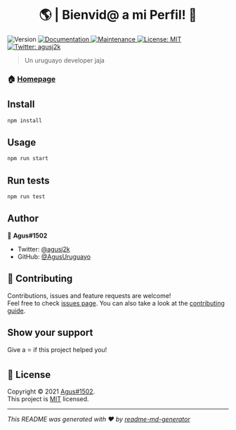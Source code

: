 <h1 align="center">🌎 | Bienvid@ a mi Perfil! 👋</h1>
<p>
  <img alt="Version" src="https://img.shields.io/badge/version-1.0-blue.svg?cacheSeconds=2592000" />
  <a href="https://github.com/kefranabg/readme-md-generator#readme" target="_blank">
    <img alt="Documentation" src="https://img.shields.io/badge/documentation-yes-brightgreen.svg" />
  </a>
  <a href="https://github.com/kefranabg/readme-md-generator/graphs/commit-activity" target="_blank">
    <img alt="Maintenance" src="https://img.shields.io/badge/Maintained%3F-yes-green.svg" />
  </a>
  <a href="https://github.com/kefranabg/readme-md-generator/blob/master/LICENSE" target="_blank">
    <img alt="License: MIT" src="https://img.shields.io/github/license/AgusUruguayo/AgusUruguayo" />
  </a>
  <a href="https://twitter.com/agusj2k" target="_blank">
    <img alt="Twitter: agusj2k" src="https://img.shields.io/twitter/follow/agusj2k.svg?style=social" />
  </a>
</p>

> Un uruguayo developer jaja

### 🏠 [Homepage](https://bairesrp.net/)

## Install

```sh
npm install
```

## Usage

```sh
npm run start
```

## Run tests

```sh
npm run test
```

## Author

👤 **Agus#1502**

* Twitter: [@agusj2k](https://twitter.com/agusj2k)
* GitHub: [@AgusUruguayo](https://github.com/AgusUruguayo)

## 🤝 Contributing

Contributions, issues and feature requests are welcome!<br />Feel free to check [issues page](https://github.com/kefranabg/readme-md-generator/issues). You can also take a look at the [contributing guide](https://github.com/kefranabg/readme-md-generator/blob/master/CONTRIBUTING.md).

## Show your support

Give a ⭐️ if this project helped you!

## 📝 License

Copyright © 2021 [Agus#1502](https://github.com/AgusUruguayo).<br />
This project is [MIT](https://github.com/kefranabg/readme-md-generator/blob/master/LICENSE) licensed.

***
_This README was generated with ❤️ by [readme-md-generator](https://github.com/kefranabg/readme-md-generator)_
